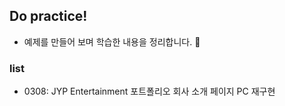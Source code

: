 ## Do practice!

- 예제를 만들어 보며 학습한 내용을 정리합니다. 😤

### list

- 0308: JYP Entertainment 포트폴리오 회사 소개 페이지 PC  재구현
